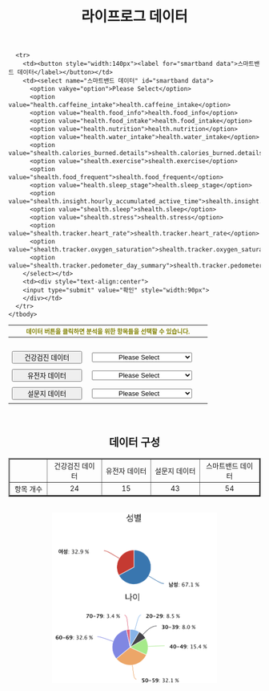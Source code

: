 
<html>
<head>
<meta charset="utf-8">
<title>2Lifelog Dropdown Test</title>
<style type="text/css"></style>
<style>
  select{
    width: 200px;
    margin:6px;
    text-align-last: center
  }
  option:first-child{
    display:none
  }

</style>
</head>

<body>
  <br><br>
  <h1 style="text-align:center">라이프로그 데이터</h1>
<!--  <h2 style="text-align:center;color:grey">원하는 정보를 아래에서 찾아보세요.</h2>
  <p style="text-align:center">데이터 버튼을 클릭하면 원하는 정보를 선택할 수 있습니다. </p>-->
<br>
<form action="">
  <table align="center">
    <thead>
      <tr>
        <th colspan="4" style="font-size: 12px;color:olive">데이터 버튼을 클릭하면 분석을 위한 항목들을 선택할 수 있습니다.</th>
      </tr>
    </thead>
    <tbody>
<tr>
  <td>&nbsp;</td>
</tr>
      <tr>
      <td>
        <button style="width:140px"><label for="health medical examination data" >건강검진 데이터</label></button>
      </td>
          <!-- <button onclick="myFunction()"&nbsp; &nbsp; 건강검진 데이터 &nbsp;></button> -->
      <td>
        <select name="건강검진 데이터" id="health medical examination data" value="choose your option">
          <option value="option">Please Select</option>
          <option value="회사명">회사명</option>
          <option value="신장">신장</option
          <option value="체중 ">체중 </option>
          <option value="허리둘레">허리둘레</option>
          <option value="체질량지수">체질량지수</option>
          <option value="시력(좌) ">시력(좌) </option>
          <option value="시력(우) ">시력(우) </option>
          <option value="청력(좌) ">청력(좌) </option>
          <option value="청력(우) ">청력(우) </option>
          <option value="혈압(최고)">혈압(최고)</option>
          <option value="혈압(최저)">혈압(최저)</option>
          <option value="혈색소량">혈색소량</option>
          <option value="혈당 ">혈당 </option>
          <option value="혈청지오티 ">혈청지오티 </option>
          <option value="혈청지피티 ">혈청지피티 </option>
          <option value="감마지티피">감마지티피</option>
          <option value="총콜레스테롤 ">총콜레스테롤 </option>
          <option value="중성지방">중성지방</option>
          <option value="HDL콜레스테롤">HDL콜레스테롤</option>
          <option value="LDL-콜레스테롤">LDL-콜레스테롤</option>
          <option value="크레아티닌">크레아티닌</option>
          <option value="요단백 ">요단백 </option>
          <option value="신사구체여과율">신사구체여과율</option>
          <option value="흉부방사선(P-A)">흉부방사선(P-A)</option>
        </select>
      </td>
      <td>&nbsp;</td>
      </tr>
      <tr>
        <td>
          <button style="width:140px"><label for="genomic data">유전자 데이터</label></button>
        </td>
        <td><select name="유전자 데이터" id="genomic data">
          <option value="option">Please Select</option>
          <optgroup label="건강관리">
          <option value="비만">비만</option>
          <option value="체지방율">체지방율</option>
          <option value="체질량지수">체질량지수</option>
          <option value="혈당 ">혈당 </option>
          <option value="혈압">혈압</option>
          <option value="중성지방농도">중성지방농도</option>
          <option value="콜레스테롤">콜레스테롤</option>
          <option value="요산치">요산치</option>
          <option value="퇴행성 관절염증 감수성">퇴행성 관절염증 감수성</option>
          <option value="멀미">멀미</option>
          <optgroup label="식습관">
          <option value="식욕">식욕</option>
          <option value="포만감">포만감</option>
          <option value="단맛 민감도">단맛 민감도</option>
          <option value="쓴맛 민감도">쓴맛 민감도</option>
          <option value="짠맛 민감도">짠맛 민감도</option>
          <optgroup label="영양소">
          <option value="비타민C 농도">비타민C 농도</option>
          <option value="비타민D 농도">비타민D 농도</option>
          <option value="마그네슘 농도">마그네슘 농도</option>
          <option value="아연 농도">아연 농도</option>
          <option value="철 저장 및 농도">철 저장 및 농도</option>
          <option value="칼륨 농도">칼륨 농도</option>
          <option value="칼슘 농도">칼슘 농도</option>
          <option value="아르기닌 농도">아르기닌 농도</option>
          <option value="지방산 농도">지방산 농도</option>
          <optgroup label="운동">
          <option value="근력 운동 적합성">근력 운동 적합성</option>
          <option value="유산소 운동 적합성">유산소 운동 적합성</option>
          <option value="지구력운동 적합성">지구력운동 적합성</option>
          <option value="근육발달능력">근육발달능력</option>
          <option value="단거리 질주 능력">단거리 질주 능력</option>
          <option value="악력">악력</option>
          <option value="운동후 회복능력">운동후 회복능력</option>
          <optgroup label="개인 특성">
          <option value="알코올 대사">알코올 대사</option>
          <option value="알코올 의존성">알코올 의존성</option>
          <option value="알코올 홍조">알코올 홍조</option>
          <option value="와인선호도">와인선호도</option>
          <option value="니코틴 대사">니코틴 대사</option>
          <option value="니코틴 의존성">니코틴 의존성</option>
          <option value="카페인 대사">카페인 대사</option>
          <option value="카페인 의존성">카페인 의존성</option>
          <option value="불면증">불면증</option>
          <option value="수면습관/시간">수면습관/시간</option>
          <option value="아침형, 저녁형 인간">아침형, 저녁형 인간</option>
          <option value="통증 민감성">통증 민감성</option>
          <optgroup label="피부/모발">
          <option value="기미/주근깨">기미/주근깨</option>
          <option value="색소침착">색소침착</option>
          <option value="여드름 발생">여드름 발생</option>
          <option value="피부염증">피부염증</option>
          <option value="피부노화">피부노화</option>
          <option value="태양 노출 후 태닝 반응">태양 노출 후 태닝 반응</option>
          <option value="튼살/각질">튼살/각질</option>
          <option value="남성형 탈모">남성형 탈모</option>
          <option value="모발 굵기">모발 굵기</option>
          <option value="원형 탈모">원형 탈모</option>
          <optgroup label="유전자 혈통분석">
          <option value="조상찾기">조상찾기</option>
        </td>
        <td>&nbsp;</td>
      </tr>
      <tr>
        <td><button style="width:140px"><label for="survey data">설문지 데이터</label></button></td>
        <td><select name="설문지 데이터" id="survey data">
          <option value="option">Please Select</option>
          <optgroup label="인적사항">
          <option value="성별">성별</option>
          <option value="연령(만)">연령(만)</option>
          <optgroup label="거주특성">
          <option value="거주 특성">거주 특성</option>
          <optgroup label="실내환경">
          <option value="건물형태">건물형태</option>
          <option value="건축년도">건축년도</option>
          <option value="입주년도">입주년도</option>
          <option value="가족수">가족수</option>
          <option value="방개수">방 개수</option>
          <option value="난방/ 취사연로">난방/ 취사연로</option>
          <option value="환기">환기</option>
          <option value="가전제품 사용">가전제품 사용</option>
          <option value="부엌 구분">부엌 구분</option>
          <option value="배기팬">배기팬</option>
          <option value="벽 얼룩,곰팡이">벽 얼룩,곰팡이</option>
          <option value="소파">소파</option>
          <option value="바닥재">바닥재</option>
          <option value="바닥깔개">바닥깔개</option>
          <option value="침대">침대</option>
          <option value="커튼">커튼</option>
          <option value="리모델링">리모델링</option>
          <option value="애완동물">애완동물</option>
          <option value="실내실물">실내실물</option>
          <optgroup label="생활습관">
          <option value="흡연여부">흡연여부</option>
          <option value="타인실내흡연여부">타인실내흡연여부</option>
          <option value="직상실내흡연여부">직상실내흡연여부</option>
          <option value="음주빈도">음주빈도</option>
          <option value="운동여부">운동여부</option>
          <option value="격렬한활동여부">격렬한활동여부</option>
          <option value="중간활동여부">중간활동여부</option>
          <option value="걷기여부">걷기여부</option>
          <optgroup label="질병 및 약물 복용력">
          <option value="건강상태">건강상태</option>
          <option value="질병여부">질병여부</option>
          <optgroup label="식이습관">
          <option value="채소류">채소류</option>
          <option value="과일류">과일류</option>
          <option value="해조류">해조류</option>
          <optgroup label="사회, 경제, 인구학적 특징">
          <option value="학력">학력</option>
          <option value="결혼상태">결혼상태</option>
          <option value="가구수입">가구수입</option>
          <option value="경제적수준">경제적수준</option>
          <option value="직업경험여부">직업경험여부</option>
          <optgroup label="우을증상">
          <option value="우울증상">우울증상</option>
          <optgroup label="숙면">
          <option value="주중 숙면 시간">주중 숙면 시간</option>
          <option value="주말 숙면 시간">주말 숙면 시간</option>
        </select></td>
        <td>&nbsp;</td>
      
      <tr>
        <td><button style="width:140px"><label for="smartband data">스마트밴드 데이터</label></button></td>
        <td><select name="스마트밴드 데이터" id="smartband data">
          <option vakye="option">Please Select</option>
          <option value="health.caffeine_intake">health.caffeine_intake</option>
          <option value="health.food_info">health.food_info</option>
          <option value="health.food_intake">health.food_intake</option>
          <option value="health.nutrition">health.nutrition</option>
          <option value="health.water_intake">health.water_intake</option>
          <option value="shealth.calories_burned.details">shealth.calories_burned.details</option>
          <option value="shealth.exercise">shealth.exercise</option>
          <option value="shealth.food_frequent">shealth.food_frequent</option>
          <option value="health.sleep_stage">health.sleep_stage</option>
          <option value="shealth.insight.hourly_accumulated_active_time">shealth.insight.hourly_accumulated_active_time</option>
          <option value="shealth.sleep">shealth.sleep</option>
          <option value="shealth.stress">shealth.stress</option>
          <option value="shealth.tracker.heart_rate">shealth.tracker.heart_rate</option>
          <option value="shealth.tracker.oxygen_saturation">shealth.tracker.oxygen_saturation</option>
          <option value="shealth.tracker.pedometer_day_summary">shealth.tracker.pedometer_day_summary</option>
        </select></td>
        <td><div style="text-align:center">
        <input type="submit" value="확인" style="width:90px">
        </div></td>
      </tr>
    </tbody>
  </table>
  <br>


  <h2 style="text-align:center">데이터 구성</h2>
<table align="center" border="2"  style="text-align:center; margin:0px auto;">
  <tbody>
    <tr>
      <td >&nbsp;</td>
      <td width="125">건강검진 데이터</td>
      <td width="110">유전자 데이터</td>
      <td width="110">설문지 데이터</td>
      <td width="140">스마트밴드 데이터</td>
    </tr>
    <tr>
      <td width="80">항목 개수</td>
      <td>24</td>
      <td>15</td>
      <td>43</td>
      <td>54</td>
    </tr>
  </tbody>
</table>
<br>
<p style="text-align:center">
<img align="center" src="성별데이터 예시.png" width="330" alt="성별 데이터">
<img align="center" src="나이데이터 예시.png" width="330" alt="나이별 데이터">
</p>
<br>
</body>
</html>

